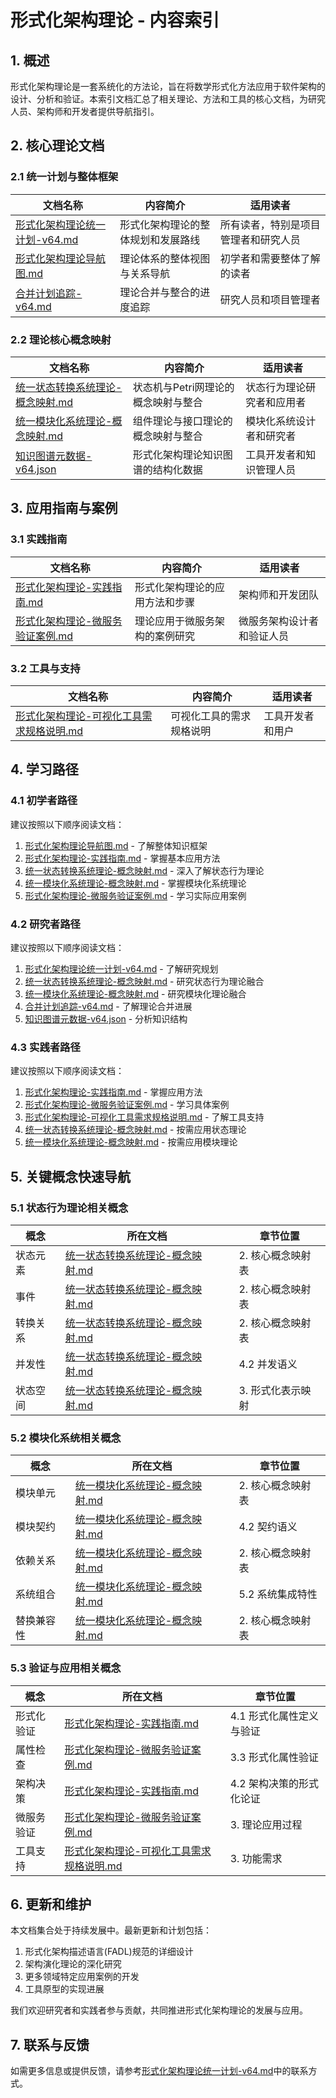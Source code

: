 # 形式化架构理论 - 内容索引

## 1. 概述

形式化架构理论是一套系统化的方法论，旨在将数学形式化方法应用于软件架构的设计、分析和验证。本索引文档汇总了相关理论、方法和工具的核心文档，为研究人员、架构师和开发者提供导航指引。

## 2. 核心理论文档

### 2.1 统一计划与整体框架

| 文档名称 | 内容简介 | 适用读者 |
|---------|---------|---------|
| [形式化架构理论统一计划-v64.md](形式化架构理论统一计划-v64.md) | 形式化架构理论的整体规划和发展路线 | 所有读者，特别是项目管理者和研究人员 |
| [形式化架构理论导航图.md](形式化架构理论导航图.md) | 理论体系的整体视图与关系导航 | 初学者和需要整体了解的读者 |
| [合并计划追踪-v64.md](合并计划追踪-v64.md) | 理论合并与整合的进度追踪 | 研究人员和项目管理者 |

### 2.2 理论核心概念映射

| 文档名称 | 内容简介 | 适用读者 |
|---------|---------|---------|
| [统一状态转换系统理论-概念映射.md](统一状态转换系统理论-概念映射.md) | 状态机与Petri网理论的概念映射与整合 | 状态行为理论研究者和应用者 |
| [统一模块化系统理论-概念映射.md](统一模块化系统理论-概念映射.md) | 组件理论与接口理论的概念映射与整合 | 模块化系统设计者和研究者 |
| [知识图谱元数据-v64.json](知识图谱元数据-v64.json) | 形式化架构理论知识图谱的结构化数据 | 工具开发者和知识管理人员 |

## 3. 应用指南与案例

### 3.1 实践指南

| 文档名称 | 内容简介 | 适用读者 |
|---------|---------|---------|
| [形式化架构理论-实践指南.md](形式化架构理论-实践指南.md) | 形式化架构理论的应用方法和步骤 | 架构师和开发团队 |
| [形式化架构理论-微服务验证案例.md](形式化架构理论-微服务验证案例.md) | 理论应用于微服务架构的案例研究 | 微服务架构设计者和验证人员 |

### 3.2 工具与支持

| 文档名称 | 内容简介 | 适用读者 |
|---------|---------|---------|
| [形式化架构理论-可视化工具需求规格说明.md](形式化架构理论-可视化工具需求规格说明.md) | 可视化工具的需求规格说明 | 工具开发者和用户 |

## 4. 学习路径

### 4.1 初学者路径

建议按照以下顺序阅读文档：

1. [形式化架构理论导航图.md](形式化架构理论导航图.md) - 了解整体知识框架
2. [形式化架构理论-实践指南.md](形式化架构理论-实践指南.md) - 掌握基本应用方法
3. [统一状态转换系统理论-概念映射.md](统一状态转换系统理论-概念映射.md) - 深入了解状态行为理论
4. [统一模块化系统理论-概念映射.md](统一模块化系统理论-概念映射.md) - 掌握模块化系统理论
5. [形式化架构理论-微服务验证案例.md](形式化架构理论-微服务验证案例.md) - 学习实际应用案例

### 4.2 研究者路径

建议按照以下顺序阅读文档：

1. [形式化架构理论统一计划-v64.md](形式化架构理论统一计划-v64.md) - 了解研究规划
2. [统一状态转换系统理论-概念映射.md](统一状态转换系统理论-概念映射.md) - 研究状态行为理论融合
3. [统一模块化系统理论-概念映射.md](统一模块化系统理论-概念映射.md) - 研究模块化理论融合
4. [合并计划追踪-v64.md](合并计划追踪-v64.md) - 了解理论合并进展
5. [知识图谱元数据-v64.json](知识图谱元数据-v64.json) - 分析知识结构

### 4.3 实践者路径

建议按照以下顺序阅读文档：

1. [形式化架构理论-实践指南.md](形式化架构理论-实践指南.md) - 掌握应用方法
2. [形式化架构理论-微服务验证案例.md](形式化架构理论-微服务验证案例.md) - 学习具体案例
3. [形式化架构理论-可视化工具需求规格说明.md](形式化架构理论-可视化工具需求规格说明.md) - 了解工具支持
4. [统一状态转换系统理论-概念映射.md](统一状态转换系统理论-概念映射.md) - 按需应用状态理论
5. [统一模块化系统理论-概念映射.md](统一模块化系统理论-概念映射.md) - 按需应用模块理论

## 5. 关键概念快速导航

### 5.1 状态行为理论相关概念

| 概念 | 所在文档 | 章节位置 |
|------|---------|---------|
| 状态元素 | [统一状态转换系统理论-概念映射.md](统一状态转换系统理论-概念映射.md) | 2. 核心概念映射表 |
| 事件 | [统一状态转换系统理论-概念映射.md](统一状态转换系统理论-概念映射.md) | 2. 核心概念映射表 |
| 转换关系 | [统一状态转换系统理论-概念映射.md](统一状态转换系统理论-概念映射.md) | 2. 核心概念映射表 |
| 并发性 | [统一状态转换系统理论-概念映射.md](统一状态转换系统理论-概念映射.md) | 4.2 并发语义 |
| 状态空间 | [统一状态转换系统理论-概念映射.md](统一状态转换系统理论-概念映射.md) | 3. 形式化表示映射 |

### 5.2 模块化系统相关概念

| 概念 | 所在文档 | 章节位置 |
|------|---------|---------|
| 模块单元 | [统一模块化系统理论-概念映射.md](统一模块化系统理论-概念映射.md) | 2. 核心概念映射表 |
| 模块契约 | [统一模块化系统理论-概念映射.md](统一模块化系统理论-概念映射.md) | 4.2 契约语义 |
| 依赖关系 | [统一模块化系统理论-概念映射.md](统一模块化系统理论-概念映射.md) | 2. 核心概念映射表 |
| 系统组合 | [统一模块化系统理论-概念映射.md](统一模块化系统理论-概念映射.md) | 5.2 系统集成特性 |
| 替换兼容性 | [统一模块化系统理论-概念映射.md](统一模块化系统理论-概念映射.md) | 2. 核心概念映射表 |

### 5.3 验证与应用相关概念

| 概念 | 所在文档 | 章节位置 |
|------|---------|---------|
| 形式化验证 | [形式化架构理论-实践指南.md](形式化架构理论-实践指南.md) | 4.1 形式化属性定义与验证 |
| 属性检查 | [形式化架构理论-微服务验证案例.md](形式化架构理论-微服务验证案例.md) | 3.3 形式化属性验证 |
| 架构决策 | [形式化架构理论-实践指南.md](形式化架构理论-实践指南.md) | 4.2 架构决策的形式化论证 |
| 微服务验证 | [形式化架构理论-微服务验证案例.md](形式化架构理论-微服务验证案例.md) | 3. 理论应用过程 |
| 工具支持 | [形式化架构理论-可视化工具需求规格说明.md](形式化架构理论-可视化工具需求规格说明.md) | 3. 功能需求 |

## 6. 更新和维护

本文档集合处于持续发展中。最新更新和计划包括：

1. 形式化架构描述语言(FADL)规范的详细设计
2. 架构演化理论的深化研究
3. 更多领域特定应用案例的开发
4. 工具原型的实现进展

我们欢迎研究者和实践者参与贡献，共同推进形式化架构理论的发展与应用。

## 7. 联系与反馈

如需更多信息或提供反馈，请参考[形式化架构理论统一计划-v64.md](形式化架构理论统一计划-v64.md)中的联系方式。 